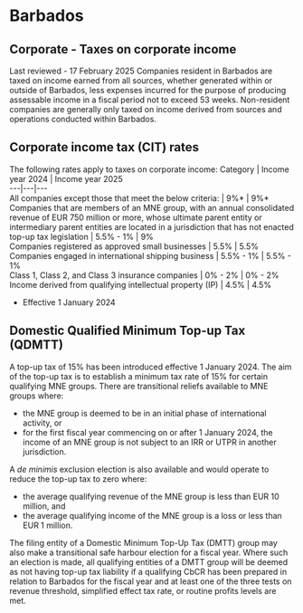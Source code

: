 # Barbados
## Corporate - Taxes on corporate income
Last reviewed - 17 February 2025
Companies resident in Barbados are taxed on income earned from all sources, whether generated within or outside of Barbados, less expenses incurred for the purpose of producing assessable income in a fiscal period not to exceed 53 weeks. Non-resident companies are generally only taxed on income derived from sources and operations conducted within Barbados.
## Corporate income tax (CIT) rates
The following rates apply to taxes on corporate income:
Category | Income year 2024 | Income year 2025  
---|---|---  
All companies except those that meet the below criteria: | 9%* | 9%*  
Companies that are members of an MNE group, with an annual consolidated revenue of EUR 750 million or more, whose ultimate parent entity or intermediary parent entities are located in a jurisdiction that has not enacted top-up tax legislation | 5.5% - 1% | 9%  
Companies registered as approved small businesses | 5.5% | 5.5%  
Companies engaged in international shipping business | 5.5% - 1% | 5.5% - 1%  
Class 1, Class 2, and Class 3 insurance companies | 0% - 2% | 0% - 2%  
Income derived from qualifying intellectual property (IP) | 4.5% | 4.5%  
* Effective 1 January 2024
## Domestic Qualified Minimum Top-up Tax (QDMTT)
A top-up tax of 15% has been introduced effective 1 January 2024. The aim of the top-up tax is to establish a minimum tax rate of 15% for certain qualifying MNE groups. 
There are transitional reliefs available to MNE groups where:
  * the MNE group is deemed to be in an initial phase of international activity, or
  * for the first fiscal year commencing on or after 1 January 2024, the income of an MNE group is not subject to an IRR or UTPR in another jurisdiction.


A _de minimis_ exclusion election is also available and would operate to reduce the top-up tax to zero where:
  * the average qualifying revenue of the MNE group is less than EUR 10 million, and
  * the average qualifying income of the MNE group is a loss or less than EUR 1 million.


The filing entity of a Domestic Minimum Top-Up Tax (DMTT) group may also make a transitional safe harbour election for a fiscal year. Where such an election is made, all qualifying entities of a DMTT group will be deemed as not having top-up tax liability if a qualifying CbCR has been prepared in relation to Barbados for the fiscal year and at least one of the three tests on revenue threshold, simplified effect tax rate, or routine profits levels are met.
